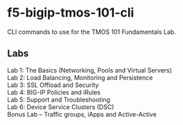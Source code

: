 # f5-bigip-tmos-101-cli
CLI commands to use for the TMOS 101 Fundamentals Lab.

## Labs
Lab 1: The Basics (Networking, Pools and Virtual Servers)
<br>Lab 2: Load Balancing, Monitoring and Persistence
<br>Lab 3: SSL Offload and Security
<br>Lab 4: BIG-IP Policies and iRules
<br>Lab 5: Support and Troubleshooting
<br>Lab 6: Device Service Clusters (DSC)
<br>Bonus Lab – Traffic groups, iApps and Active-Active
